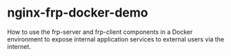 # nginx-frp-docker-demo
How to use the frp-server and frp-client components in a Docker environment to expose internal application services to external users via the internet.
